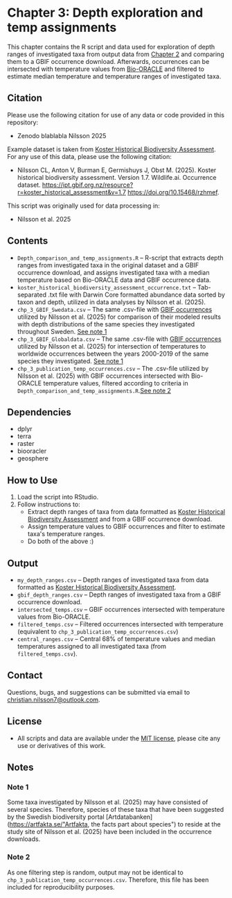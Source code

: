 # Chapter 3: Depth exploration and temp assignments  

This chapter contains the R script and data used for exploration of depth ranges of investigated taxa from output data from [Chapter 2](https://github.com/ShrimpFather7/Koster_Deep-Learning_Ecology/tree/main/chapter2 "Chapter 2 – Annotations to GBIF data") and comparing them to a GBIF occurrence download. Afterwards, occurrences can be intersected with temperature values from [Bio-ORACLE](https://doi.org/10.1111/geb.13813 "Bio-ORACLE v3.0 original publication") and filtered to estimate median temperature and temperature ranges of investigated taxa.

## **Citation**
Please use the following citation for use of any data or code provided in this repository:
- Zenodo blablabla Nilsson 2025

Example dataset is taken from [Koster Historical Biodiversity Assessment](https://doi.org/10.15468/rzhmef "GBIF – Koster Historical Biodiversity Assessment"). For any use of this data, please use the following citation:
- Nilsson CL, Anton V, Burman E, Germishuys J, Obst M. (2025). Koster historical biodiversity assessment. Version 1.7. Wildlife.ai. Occurrence dataset. https://ipt.gbif.org.nz/resource?r=koster_historical_assessment&v=1.7 https://doi.org/10.15468/rzhmef.

This script was originally used for data processing in:
- Nilsson et al. 2025

## **Contents**  
- `Depth_comparison_and_temp_assignments.R` – R-script that extracts depth ranges from investigated taxa in the original dataset and a GBIF occurrence download, and assigns investigated taxa with a median temperature based on Bio-ORACLE data and GBIF occurrence data.
- `koster_historical_biodiversity_assessment_occurrence.txt` – Tab-separated .txt file with Darwin Core formatted abundance data sorted by taxon and depth, utilized in data analyses by Nilsson et al. (2025).
- `chp_3_GBIF_Swedata.csv` – The same .csv-file with [GBIF occurrences](https://doi.org/10.15468/dl.rcne77 "GBIF Occurrence download (Sweden)") utilized by Nilsson et al. (2025) for comparison of their modeled results with depth distributions of the same species they investigated throughout Sweden. [See note 1](#note-1) 
- `chp_3_GBIF_Globaldata.csv` – The same .csv-file with [GBIF occurrences](https://doi.org/10.15468/dl.azec6t "GBIF Occurrence download (Global)") utilized by Nilsson et al. (2025) for intersection of temperatures to worldwide occurrences between the years 2000-2019 of the same species they investigated. [See note 1](#note-1)
- `chp_3_publication_temp_occurrences.csv` – The .csv-file utilized by Nilsson et al. (2025) with GBIF occurrences intersected with Bio-ORACLE temperature values, filtered according to criteria in `Depth_comparison_and_temp_assignments.R`.[See note 2](#note-2)

## **Dependencies**
- dplyr
- terra
- raster
- biooracler
- geosphere

## **How to Use**  
1. Load the script into RStudio.
2. Follow instructions to:
    - Extract depth ranges of taxa from data formatted as [Koster Historical Biodiversity Assessment](https://doi.org/10.15468/rzhmef "GBIF – Koster Historical Biodiversity Assessment") and from a GBIF occurrence download.
    - Assign temperature values to GBIF occurrences and filter to estimate taxa's temperature ranges.
    - Do both of the above :)

## **Output**
- `my_depth_ranges.csv` – Depth ranges of investigated taxa from data formatted as [Koster Historical Biodiversity Assessment](https://doi.org/10.15468/rzhmef "GBIF – Koster Historical Biodiversity Assessment").
- `gbif_depth_ranges.csv` – Depth ranges of investigated taxa from a GBIF occurrence download.
- `intersected_temps.csv` – GBIF occurrences intersected with temperature values from Bio-ORACLE.
- `filtered_temps.csv` – Filtered occurrences intersected with temperature (equivalent to `chp_3_publication_temp_occurrences.csv`)
- `central_ranges.csv` – Central 68% of temperature values and median temperatures assigned to all investigated taxa (from `filtered_temps.csv`).

## **Contact**
Questions, bugs, and suggestions can be submitted via email to christian.nilsson7@outlook.com.

## **License**
- All scripts and data are available under the [MIT license](https://mit-license.org/), please cite any use or derivatives of this work.

## **Notes**
### <a id="note-1"></a>Note 1
Some taxa investigated by Nilsson et al. (2025) may have consisted of several species. Therefore, species of these taxa that have been suggested by the Swedish biodiversity portal [Artdatabanken](https://artfakta.se/"Artfakta, the facts part about species") to reside at the study site of Nilsson et al. (2025) have been included in the occurrence downloads.

### <a id="note-2"></a>Note 2
As one filtering step is random, output may not be identical to `chp_3_publication_temp_occurrences.csv`. Therefore, this file has been included for reproducibility purposes.
